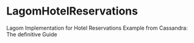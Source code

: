 # LagomHotelReservations
Lagom Implementation for Hotel Reservations Example from Cassandra: The definitive Guide
